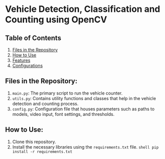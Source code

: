 # Vehicle Detection, Classification and Counting using OpenCV

## Table of Contents
1. [Files in the Repository](#files-in-the-repository)
2. [How to Use](#how-to-use)
3. [Features](#features)
4. [Configurations](#configurations)

## Files in the Repository:

1. `main.py`: The primary script to run the vehicle counter.
2. `utils.py`: Contains utility functions and classes that help in the vehicle detection and counting process.
3. `config.py`: Configuration file that houses parameters such as paths to models, video input, font settings, and thresholds.

## How to Use:

1. Clone this repository.
2. Install the necessary libraries using the `requirements.txt` file.
```shell pip install -r requirements.txt```
